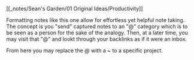 [[_notes/Sean's Garden/01 Original Ideas/Productivity]] 

Formatting notes like this one allow for effortless yet helpful note taking. The concept is you "send" captured notes to an "@" category which is to be seen as a person for the sake of the analogy. Then, at a later time, you may visit that "@" and lookt through your backlinks as if it were an inbox. 

From here you may replace the @ with a ~ to a specific project. 
